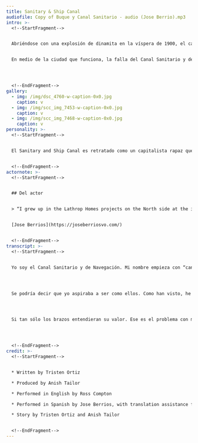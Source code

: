 ```yaml
---
title: Sanitary & Ship Canal
audiofile: Copy of Buque y Canal Sanitario - audio (Jose Berrio).mp3
intro: >-
  <!--StartFragment-->


  Abriéndose con una explosión de dinamita en la víspera de 1900, el canal redirigió el río Chicago hacia el sur, deslocalizando los desechos humanos de la ciudad en beneficio de una metrópolis en expansión.


  En medio de la ciudad que funciona, la falla del Canal Sanitario y de Navegación de Chicago se disfraza como un canal que también funciona a pesar de que tiene muchas fallas. Sin embargo, el canal solo parece realizar su función con éxito. Ahora, más de cien años después, el canal se hincha con la escorrentía industrial, los desechos y las especies invasoras a medida que conduce el agua desde la desembocadura del lago Michigan hasta el golfo de México. Sin embargo, el Canal Sanitario y de Navegación de Chicago a menudo se considera una maravilla de la ingeniería, y disfruta de su condición de emblema del mundo modernizado. No se supone que veamos las fallas del canal. En cambio, las industrias privadas que transfieren carga a lo largo del canal nos dirigen a continuar maravillándonos con las soluciones diseñadas incluso cuando el canal se llena de contaminación y su infraestructura se desmorona.




  <!--EndFragment-->
gallery:
  - img: /img/dsc_4760-w-caption-0x0.jpg
    caption: v
  - img: /img/scc_img_7453-w-caption-0x0.jpg
    caption: v
  - img: /img/scc_img_7468-w-caption-0x0.jpg
    caption: v
personality: >-
  <!--StartFragment-->


  El Sanitary and Ship Canal es retratado como un capitalista rapaz que no se detendrá ante nada para ganar dinero. Tal arrogancia es lo que impulsó a los líderes de la ciudad a someterse a este proyecto de ingeniería. No consideraron los impactos ambientales de romper artificialmente la división continental que separa la cuenca de los Grandes Lagos de la cuenca del río Mississippi. Tampoco consideraron los impactos de la contaminación en las comunidades marginadas que vivían cerca de la vía fluvial. Solo estaban motivados por un apetito voraz por el capital, al igual que la élite industrial oportunista.


  <!--EndFragment-->
actornote: >-
  <!--StartFragment-->


  ## Del actor


  > “I grew up in the Lathrop Homes projects on the North side at the intersections of Damen, Diversey and Clybourn – the Chicago River ran right along side the projects. My fondest memories were when the river would swallow our baseballs after a foul ball or a bad throw/catch and we’d watch as our beloved ball would float downstream and end the game until another day or, if we were lucky, somebody would buy another ball. Of course there was the pollution as well…ahh, it takes me back. My gratitude and thanks to Anish and the team at the Freshwater Lab for the opportunity to be a part of this thought-provoking and important project. It was an honor to do the Spanish voice over of the Sanitary and Ship Canal.” 


  [Jose Berrios](https://joseberriosvo.com/)


  <!--EndFragment-->
transcript: >-
  <!--StartFragment-->


  Yo soy el Canal Sanitario y de Navegación. Mi nombre empieza con “canal” porque, casualmente, mi origen proviene de un gran linaje de canales. De comienzos humildes como los canales de Ámsterdam y Venecia, a la maravilla que es el Canal de Panamá. 




  Se podría decir que yo aspiraba a ser como ellos. Como han visto, he trazado mi propio sendero para transformar Chicago de una pradera pantanosa, en una ciudad próspera. Yo hago que Chicago sea importante; no el río principal, no el brazo norte, y especialmente no el brazo sur, el brazo más desagradecido de esta ciudad. Critican que mi existencia es de un daño irreparable, como si hubiera manchado esta ciudad con codicia y glotonería.  Que se me permite ser un riesgo grave para la salud pública y afectar los vecindarios que me rodean. Creo que exageran. Pero reconozco que mi trabajo y mi posición en este río son… intimidantes y difíciles de aceptar. Te veo y te escucho. Pero debo decir que, si el brazo sur aceptara sus numerosos corredores industriales, se darían cuenta de lo importantes que son, en lugar de seguir hablando de violaciones de derechos humanos.




  Si tan sólo los brazos entendieran su valor. Ese es el problema con muchos de los brazos, excepto el río principal. Aunque sea indeciso, cumple el trabajo de presentar la ciudad bonita y elegante. A diferencia del río principal, tengo que ensuciarme las manos para asegurarme de que esta ciudad funcione. Saben… yo hago mis propias aguas residuales. Los barcos que navegan sobre mí son barcos que yo conozco. Me encargo de que todos los barcos fluyan a través de mí hasta el río Des Plaines. No arruino mi flujo inverso al fusionarme con mi socio comercial, el Canal Cal-Sag. Lo que estoy tratando de decir es que estoy fijo como ningún otro brazo o canal en este río. Me ensucio las manos para asegurarme de que esta ciudad esté sostenida por mis manos empapadas de aceite, aún si eso significa tener que recoger un par de cosas indeseables. Puedo ser capitalista, pero soy un firme creyente en el utilitarismo.




  <!--EndFragment-->
credit: >-
  <!--StartFragment-->


  * Written by Tristen Ortiz

  * Produced by Anish Tailor

  * Performed in English by Ross Compton

  * Performed in Spanish by Jose Berrios, with translation assistance from Cristina Radevski

  * Story by Tristen Ortiz and Anish Tailor


  <!--EndFragment-->
---
```

